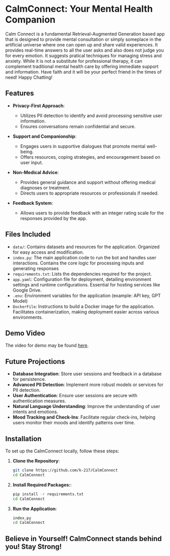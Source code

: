 # CalmConnect: Your Mental Health Companion

Calm Connect is a fundamental Retrieval-Augmented Generation based app that is designed to provide mental consultation or simply someplace in the artificial universe where one can open up and share valid experiences. It provides real-time answers to all the user asks and also does not judge you for every emotion. It suggests pratical techniques for managing stress and anxiety. While it is not a substitute for professional therapy, it can complement traditional mental health care by offering immediate support and information. Have faith and it will be your perfect friend in the times of need! Happy Chatting!

## Features

- **Privacy-First Approach**: 
  - Utilizes PII detection to identify and avoid processing sensitive user information.
  - Ensures conversations remain confidential and secure.

- **Support and Companionship**: 
  - Engages users in supportive dialogues that promote mental well-being.
  - Offers resources, coping strategies, and encouragement based on user input.

- **Non-Medical Advice**: 
  - Provides general guidance and support without offering medical diagnoses or treatment.
  - Directs users to appropriate resources or professionals if needed.

- **Feedback System**:
  - Allows users to provide feedback with an integer rating scale for the responses provided by the app.

## Files Included

- `data/`: Contains datasets and resources for the application. Organized for easy access and modification.
- `index.py`: The main application code to run the bot and handles user interactions. Contains the core logic for processing inputs and generating responses
- `requirements.txt`: Lists the dependencies required for the project.
- `app.yaml`: Configuration file for deployment, detailing environment settings and runtime configurations. Essential for hosting services like Google Drive.
- `.env`: Environment variables for the application (example: API key, GPT Model)
- `DockerFile`: Instructions to build a Docker image for the application. Facilitates containerization, making deployment easier across various environments.

## Demo Video

The video for demo may be found [here](). 

## Future Projections

- **Database Integration**: Store user sessions and feedback in a database for persistence.
- **Advanced PII Detection**: Implement more robust models or services for PII detection.
- **User Authentication**: Ensure user sessions are secure with authentication measures.
- **Natural Language Understanding**: Improve the understanding of user intents and emotions.
- **Mood Tracking and Check-Ins**: Facilitate regular check-ins, helping users monitor their moods and identify patterns over time.

## Installation

To set up the CalmConnect locally, follow these steps:

1. **Clone the Repository**:
   ```bash
   git clone https://github.com/k-217/CalmConnect
   cd CalmConnect
2. **Install Required Packages:**:
   ```bash
   pip install -r requirements.txt
   cd CalmConnect
3. **Run the Application**:
   ```bash
   index.py
   cd CalmConnect

## Believe in Yourself! CalmConnect stands behind you! Stay Strong!
